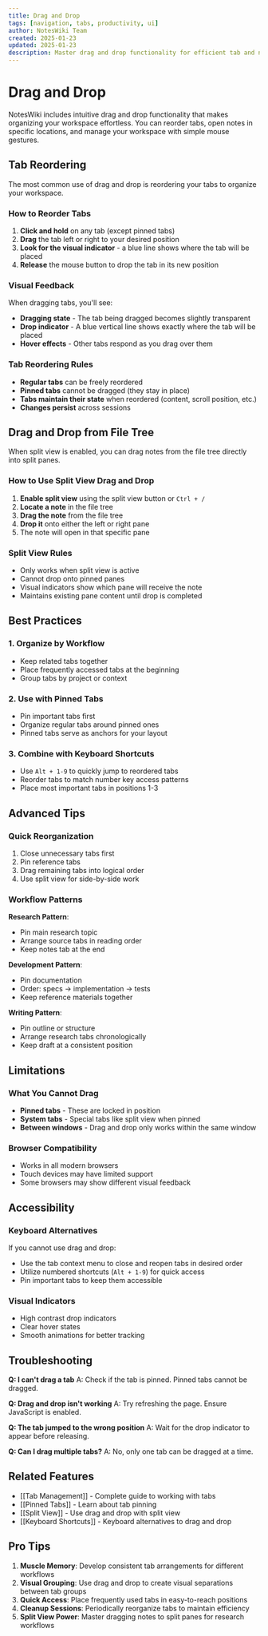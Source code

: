 ```yaml
---
title: Drag and Drop
tags: [navigation, tabs, productivity, ui]
author: NotesWiki Team
created: 2025-01-23
updated: 2025-01-23
description: Master drag and drop functionality for efficient tab and note management
---
```


# Drag and Drop

NotesWiki includes intuitive drag and drop functionality that makes organizing your workspace effortless. You can reorder tabs, open notes in specific locations, and manage your workspace with simple mouse gestures.

## Tab Reordering

The most common use of drag and drop is reordering your tabs to organize your workspace.

### How to Reorder Tabs

1. **Click and hold** on any tab (except pinned tabs)
2. **Drag** the tab left or right to your desired position
3. **Look for the visual indicator** - a blue line shows where the tab will be placed
4. **Release** the mouse button to drop the tab in its new position

### Visual Feedback

When dragging tabs, you'll see:
- **Dragging state** - The tab being dragged becomes slightly transparent
- **Drop indicator** - A blue vertical line shows exactly where the tab will be placed
- **Hover effects** - Other tabs respond as you drag over them

### Tab Reordering Rules

- **Regular tabs** can be freely reordered
- **Pinned tabs** cannot be dragged (they stay in place)
- **Tabs maintain their state** when reordered (content, scroll position, etc.)
- **Changes persist** across sessions

## Drag and Drop from File Tree

When split view is enabled, you can drag notes from the file tree directly into split panes.

### How to Use Split View Drag and Drop

1. **Enable split view** using the split view button or `Ctrl + /`
2. **Locate a note** in the file tree
3. **Drag the note** from the file tree
4. **Drop it** onto either the left or right pane
5. The note will open in that specific pane

### Split View Rules

- Only works when split view is active
- Cannot drop onto pinned panes
- Visual indicators show which pane will receive the note
- Maintains existing pane content until drop is completed

## Best Practices

### 1. Organize by Workflow
- Keep related tabs together
- Place frequently accessed tabs at the beginning
- Group tabs by project or context

### 2. Use with Pinned Tabs
- Pin important tabs first
- Organize regular tabs around pinned ones
- Pinned tabs serve as anchors for your layout

### 3. Combine with Keyboard Shortcuts
- Use `Alt + 1-9` to quickly jump to reordered tabs
- Reorder tabs to match number key access patterns
- Place most important tabs in positions 1-3

## Advanced Tips

### Quick Reorganization
1. Close unnecessary tabs first
2. Pin reference tabs
3. Drag remaining tabs into logical order
4. Use split view for side-by-side work

### Workflow Patterns

**Research Pattern**:
- Pin main research topic
- Arrange source tabs in reading order
- Keep notes tab at the end

**Development Pattern**:
- Pin documentation
- Order: specs → implementation → tests
- Keep reference materials together

**Writing Pattern**:
- Pin outline or structure
- Arrange research tabs chronologically
- Keep draft at a consistent position

## Limitations

### What You Cannot Drag
- **Pinned tabs** - These are locked in position
- **System tabs** - Special tabs like split view when pinned
- **Between windows** - Drag and drop only works within the same window

### Browser Compatibility
- Works in all modern browsers
- Touch devices may have limited support
- Some browsers may show different visual feedback

## Accessibility

### Keyboard Alternatives
If you cannot use drag and drop:
- Use the tab context menu to close and reopen tabs in desired order
- Utilize numbered shortcuts (`Alt + 1-9`) for quick access
- Pin important tabs to keep them accessible

### Visual Indicators
- High contrast drop indicators
- Clear hover states
- Smooth animations for better tracking

## Troubleshooting

**Q: I can't drag a tab**
A: Check if the tab is pinned. Pinned tabs cannot be dragged.

**Q: Drag and drop isn't working**
A: Try refreshing the page. Ensure JavaScript is enabled.

**Q: The tab jumped to the wrong position**
A: Wait for the drop indicator to appear before releasing.

**Q: Can I drag multiple tabs?**
A: No, only one tab can be dragged at a time.

## Related Features

- [[Tab Management]] - Complete guide to working with tabs
- [[Pinned Tabs]] - Learn about tab pinning
- [[Split View]] - Use drag and drop with split view
- [[Keyboard Shortcuts]] - Keyboard alternatives to drag and drop

## Pro Tips

1. **Muscle Memory**: Develop consistent tab arrangements for different workflows
2. **Visual Grouping**: Use drag and drop to create visual separations between tab groups
3. **Quick Access**: Place frequently used tabs in easy-to-reach positions
4. **Cleanup Sessions**: Periodically reorganize tabs to maintain efficiency
5. **Split View Power**: Master dragging notes to split panes for research workflows